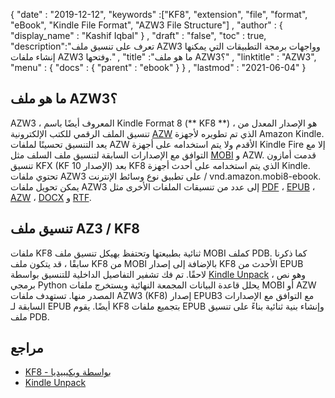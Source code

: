 {
  "date" : "2019-12-12",
  "keywords" :["KF8", "extension", "file", "format", "eBook", "Kindle File Format", "AZW3 File Structure"] ,
  "author" : {
    "display_name" : "Kashif Iqbal"
} ,
  "draft" : "false",
  "toc" : true,
  "description":"تعرف على تنسيق ملف AZW3 وواجهات برمجة التطبيقات التي يمكنها إنشاء ملفات AZW3 وفتحها." ,
  "title" :"ما هو ملف AZW3؟" ,
  "linktitle" : "AZW3",
  "menu" : {
    "docs" : {
      "parent" : "ebook"
}
} ,
  "lastmod" : "2021-06-04"
}

## ما هو ملف AZW3؟

AZW3 ، المعروف أيضًا باسم Kindle Format 8 (** KF8 **) ، هو الإصدار المعدل من تنسيق الملف الرقمي للكتب الإلكترونية [AZW](/ar/ebook/azw/) الذي تم تطويره لأجهزة Amazon Kindle. يعد التنسيق تحسينًا لملفات AZW الأقدم ولا يتم استخدامه على أجهزة Kindle Fire إلا مع التوافق مع الإصدارات السابقة لتنسيق ملف السلف مثل [MOBI](/ar/ebook/mobi/) و AZW. قدمت أمازون تنسيق KFX (KF الإصدار 10) بعد KF8 الذي يتم استخدامه على أحدث أجهزة Kindle. تحتوي ملفات AZW3 على تطبيق نوع وسائط الإنترنت / vnd.amazon.mobi8-ebook. يمكن تحويل ملفات AZW3 إلى عدد من تنسيقات الملفات الأخرى مثل [PDF](/ar/pdf/) ، [EPUB](/ar/ebook/epub/) ، [AZW](/ar/ebook/azw/) ، [DOCX](/ar/word-processing/docx/) و [RTF](/ar/word-processing/rtf/).

## تنسيق ملف AZ3 / KF8 ##

ملفات KF8 ثنائية بطبيعتها وتحتفظ بهيكل تنسيق ملف MOBI كملف PDB. كما ذكرنا سابقًا ، قد يتكون ملف KF8 من MOBI بالإضافة إلى إصدار KF8 الأحدث من EPUB لاحقًا. تم فك تشفير التفاصيل الداخلية للتنسيق بواسطة [Kindle Unpack](https://github.com/kevinhendricks/KindleUnpack) ، وهو نص برمجي Python يحلل قاعدة البيانات المجمعة النهائية ويستخرج ملفات MOBI أو AZW المصدر منها. تستهدف ملفات AZW3 (KF8) إصدار EPUB3 مع التوافق مع الإصدارات السابقة لـ EPUB أيضًا. يقوم KF8 بتجميع ملفات EPUB وإنشاء بنية ثنائية بناءً على تنسيق ملف PDB.

## مراجع ##

* [KF8 - بواسطة ويكيبيديا](https://en.wikipedia.org/wiki/Kindle_File_Format)
* [Kindle Unpack](https://github.com/kevinhendricks/KindleUnpack)

